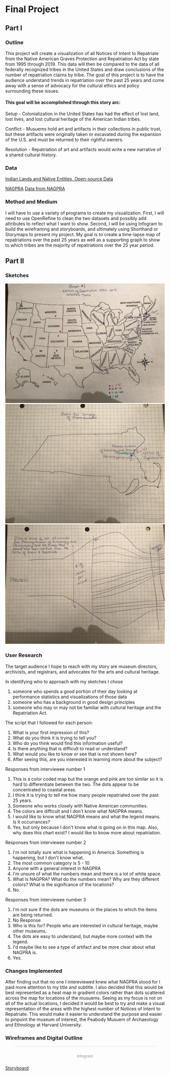 # Final Project
## Part I
### Outline
This project will create a visualization of all Notices of Intent to Repatriate from the Native American Graves Protection and Repatriation Act by state from 1995 through 2019.  This data will then be compared to the data of all federally recognized tribes in the United States and draw conclusions of the number of repatriation claims by tribe. The goal of this project is to have the audience understand trends in repatriation over the past 25 years and come away with a sense of advocacy for the cultural ethics and policy surrounding these issues. 
#### This goal will be accomplished through this story arc:
Setup - Colonialization in the United States has had the effect of lost land, lost lives, and lost cultural heritage of the American Indian tribes.

Conflict - Musuems hold art and artifacts in their collections in public trust, but these artifacts were originally taken or excavated during the expansion of the U.S. and must be returned to their rightful owners. 

Resolution - Repatriation of art and artifacts would write a new narrative of a shared cultural history. 


### Data
[Indian Lands and Native Entities, Open-source Data](https://hifld-geoplatform.opendata.arcgis.com/datasets/indian-lands-and-native-entities)

[NAGPRA](https://www.nps.gov/nagpra/FED_NOTICES/NAGPRADIR/index2.htm)
[Data from NAGPRA](NAGPRA_Data.md)

### Method and Medium
I will have to use a variety of programs to create my visualization. First, I will need to use OpenRefine to clean the two datasets and possibly add attributes to reflect what I want to show. Second, I will be using Infogram to build the wireframing and storyboards, and ultimately using Shorthand or Storymaps to present my project. My goal is to create a time-lapse map of repatriations over the past 25 years as well as a supporting graph to show to which tribes are the majority of repatriations over the 25 year period. 

## Part II
### Sketches
![First Draft of NAGPRA Map](NAGPRA_Map.jpg)
![Sketch of Zoom-in on Massachusetts](Massachusetts.jpg)
![Sketch of Graph 3](AlluvialChart.jpg)


### User Research
The target audience I hope to reach with my story are museum directors, archivists, and registrars, and advocates for the arts and cultural heritage. 

In identifying who to approach with my sketches I chose 
1) someone who spends a good portion of their day looking at performance statistics and visualizations of those data
2) someone who has a background in good design principles
3) someone who may or may not be familiar with cultural heritage and the Repatriation Act. 

The script that I followed for each person:
1) What is your first impression of this?
2) What do you think it is trying to tell you?
3) Who do you think would find this information useful?
4) Is there anything that is difficult to read or understand?
5) What would you like to know or see that is not shown here?
6) After seeing this, are you interested in learning more about the subject?

Responses from interviewee number 1
1) This is a color coded map but the orange and pink are too similar so it is hard to differentiate between the two. The dots appear to be concentrated to coastal areas. 
2) I think it is trying to tell me how many people repatriated over the past 25 years. 
3) Someone who works closely with Native American communities. 
4) The colors are difficult and I don't know what NAGPRA means. 
5) I would like to know what NAGPRA means and what the legend means. Is it occurrances?
6) Yes, but only because I don't know what is going on in this map. Also, why does this chart exist? I would like to know more about repatriation. 

Responses from interviewee number 2
1) I'm not totally sure what is happening in America. Something is happening, but I don't know what. 
2) The most common category is 5 - 10
3) Anyone with a general interest in NAGPRA
4) I'm unsure of what the numbers mean and there is a lot of white space. 
5) What is NAGPRA? What do the numbers mean? Why are they different colors? What is the signifcance of the locations?
6) No.

Responses from interviewee number 3
1) I'm not sure if the dots are museums or the places to which the items are being returned.
2) No Response
3) Who is this for? People who are interested in cultural heritage, maybe other museums. 
4) The dots are easy to understand, but maybe more context with the legend. 
5) I'd maybe like to see a type of artifact and be more clear about what NAGPRA is.
6) Yes. 

### Changes Implemented
After finding out that no one I intereviewed knew what NAGPRA stood for I paid more attention to my title and subtitle. I also decided that this would be best represented as a heat map in gradient colors rather than dots scattered across the map for locations of the musuems. Seeing as my focus is not on all of the actual locations, I decided it would be best to try and make a visual representation of the areas with the highest number of Notices of Intent to Repatriate. This would make it easier to understand the purpose and easier to pinpoint the museum of interest, the Peabody Musuem of Archaeology and Ethnology at Harvard University. 

### Wireframes and Digital Outline
<div class="infogram-embed" data-id="e74e0696-1886-48fd-b386-07c8b2b3d4c3" data-type="interactive" data-title=""></div><script>!function(e,t,s,i){var n="InfogramEmbeds",o=e.getElementsByTagName("script")[0],d=/^http:/.test(e.location)?"http:":"https:";if(/^\/{2}/.test(i)&&(i=d+i),window[n]&&window[n].initialized)window[n].process&&window[n].process();else if(!e.getElementById(s)){var r=e.createElement("script");r.async=1,r.id=s,r.src=i,o.parentNode.insertBefore(r,o)}}(document,0,"infogram-async","https://e.infogram.com/js/dist/embed-loader-min.js");</script><div style="padding:8px 0;font-family:Arial!important;font-size:13px!important;line-height:15px!important;text-align:center;border-top:1px solid #dadada;margin:0 30px"><br><a href="https://infogram.com" style="color:#989898!important;text-decoration:none!important;" target="_blank" rel="nofollow">Infogram</a></div>

[Storyboard](https://app.milanote.com/1GVJrk1IZH0g6A)
